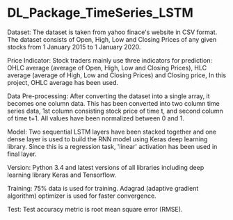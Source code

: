 # DL_Package_TimeSeries_LSTM
Dataset:
The dataset is taken from yahoo finace's website in CSV format. The dataset consists of Open, High, Low and Closing Prices of any given stocks from 1 January 2015 to 1 January 2020.

Price Indicator:
Stock traders mainly use three indicators for prediction: OHLC average (average of Open, High, Low and Closing Prices), HLC average (average of High, Low and Closing Prices) and Closing price, In this project, OHLC average has been used.

Data Pre-processing:
After converting the dataset into a single array, it becomes one column data. This has been converted into two column time series data, 1st column consisting stock price of time t, and second column of time t+1. All values have been normalized between 0 and 1.

Model:
Two sequential LSTM layers have been stacked together and one dense layer is used to build the RNN model using Keras deep learning library. Since this is a regression task, 'linear' activation has been used in final layer.

Version:
Python 3.4 and latest versions of all libraries including deep learning library Keras and Tensorflow.

Training:
75% data is used for training. Adagrad (adaptive gradient algorithm) optimizer is used for faster convergence.

Test:
Test accuracy metric is root mean square error (RMSE).
